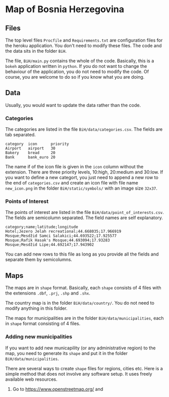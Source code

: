# Map of Bosnia Herzegovina

## Files
The top level files `Procfile` and `Requirements.txt` are configuration files for the heroku application. You don't need to modify these files. The code and the data sits in the folder `BiH`.

The file, `BiH/main.py` contains the whole of the code. Basically, this is a `bokeh` application written in `python`. If you do not want to change the behaviour of the application, you do not need to modify the code. Of course, you are welcome to do so if you know what you are doing.

## Data
Usually, you would want to update the data rather than the code.

### Categories
The categories are listed in the file `BiH/data/categories.csv`. The fields are tab separated.

```
category  icon      priority
Airport   airport   30
Bakery    bread     20
Bank      bank_euro	20
```
The name if of the icon file is given in the `icon` column without the extension. There are three priority levels, 10:high, 20:medium and 30:low. If you want to define a new categort, you just need to append a new row to the end of `categories.csv` and create an icon file with file name `new_icon.png` in the folder `BiH/static/symbols/` with an image size `32x37`.

### Points of Interest
The points of interest are listed in the file `BiH/data/point_of_interests.csv`. The fields are semicolumn separated. The field names are self explanatory.
```
category;name;latitude;longitude
Hotel;Jezero Jelah recreational;44.668035;17.966919
Mosque;Mesdžid Samci Salakici;44.693522;17.925577
Mosque;Rafik Hasak's Mosque;44.693094;17.93283
Mosque;Mesdžid Lipe;44.692147;17.943902
```
You can add new rows to this file as long as you provide all the fields and separate them by semicolumns.

## Maps
The maps are in `shape` format. Basically, each `shape` consists of 4 files with the extensions `.dbf`, `.prj`, `.shp` and `.shx`.

The country map is in the folder `BiH/data/country/`. You do not need to modify anything in this folder.

The maps for municipalities are in the folder `BiH/data/municipalities`, each in `shape` format consisting of 4 files.

### Adding new municipalities
If you want to add new municapility (or any administrative region) to the map, you need to generate its `shape` and put it in the folder `BiH/data/municipalities`.

There are several ways to create `shape` files for regions, cities etc. Here is a simple method that does not involve any software setup. It uses freely available web resources.

1. Go to https://www.openstreetmap.org/ and 
